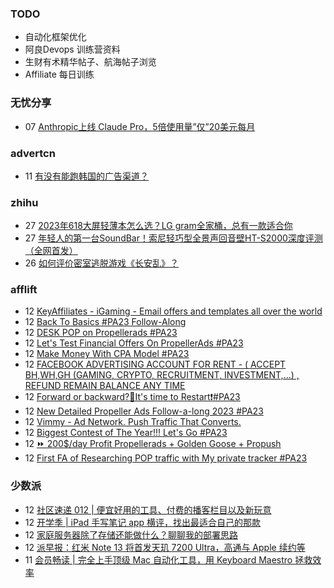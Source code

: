 ### TODO
-  自动化框架优化
-  阿良Devops 训练营资料
-  生财有术精华帖子、航海帖子浏览
-  Affiliate 每日训练

### 无忧分享
<!-- ruyo:START -->
-  07 [Anthropic上线 Claude Pro，5倍使用量”仅”20美元每月](https://51.ruyo.net/18472.html)<!-- ruyo:END -->

### advertcn
<!-- advertcn:START -->
-  11 [有没有能跑韩国的广告渠道？](https://www.advertcn.com/forum.php?mod=viewthread&tid=112046)<!-- advertcn:END -->

### zhihu
<!-- zhihu:START -->
-  27 [2023年618大屏轻薄本怎么选？LG gram全家桶，总有一款适合你](http://zhuanlan.zhihu.com/p/632641888?utm_campaign=rss&utm_medium=rss&utm_source=rss&utm_content=title)
-  27 [年轻人的第一台SoundBar！索尼轻巧型全景声回音壁HT-S2000深度评测（全网首发）](http://zhuanlan.zhihu.com/p/630990296?utm_campaign=rss&utm_medium=rss&utm_source=rss&utm_content=title)
-  26 [如何评价密室逃脱游戏《长安乱》？](http://www.zhihu.com/question/563950552/answer/3045961312?utm_campaign=rss&utm_medium=rss&utm_source=rss&utm_content=title)<!-- zhihu:END -->

### afflift
<!-- afflift:START -->
-  12 [KeyAffiliates - iGaming - Email offers and templates all over the world](https://afflift.com/f/threads/keyaffiliates-igaming-email-offers-and-templates-all-over-the-world.11618/)
-  12 [Back To Basics #PA23 Follow-Along](https://afflift.com/f/threads/back-to-basics-pa23-follow-along.11597/)
-  12 [DESK POP on Propellerads #PA23](https://afflift.com/f/threads/desk-pop-on-propellerads-pa23.11579/)
-  12 [Let&#39;s Test Financial Offers On PropellerAds #PA23](https://afflift.com/f/threads/lets-test-financial-offers-on-propellerads-pa23.11558/)
-  12 [Make Money With CPA Model #PA23](https://afflift.com/f/threads/make-money-with-cpa-model-pa23.11554/)
-  12 [FACEBOOK ADVERTISING ACCOUNT FOR RENT - &lpar; ACCEPT BH,WH,GH &lpar;GAMING, CRYPTO, RECRUITMENT, INVESTMENT,...&rpar; , REFUND REMAIN BALANCE ANY TIME](https://afflift.com/f/threads/facebook-advertising-account-for-rent-accept-bh-wh-gh-gaming-crypto-recruitment-investment-refund-remain-balance-any-time.11161/)
-  12 [Forward or backward?🥺It&#39;s time to Restart❗#PA23](https://afflift.com/f/threads/forward-or-backward-%F0%9F%A5%BAits-time-to-restart%E2%9D%97-pa23.11550/)
-  12 [New Detailed Propeller Ads Follow-a-long 2023 #PA23](https://afflift.com/f/threads/new-detailed-propeller-ads-follow-a-long-2023-pa23.11612/)
-  12 [Vimmy - Ad Network. Push Traffic That Converts.](https://afflift.com/f/threads/vimmy-ad-network-push-traffic-that-converts.5871/)
-  12 [Biggest Contest of The Year!!! Let&#39;s Go #PA23](https://afflift.com/f/threads/biggest-contest-of-the-year-lets-go-pa23.11574/)
-  12 [⏩ 200$/day Profit Propellerads + Golden Goose + Propush](https://afflift.com/f/threads/%E2%8F%A9-200-day-profit-propellerads-golden-goose-propush.9450/)
-  12 [First FA of Researching POP traffic with My private tracker #PA23](https://afflift.com/f/threads/first-fa-of-researching-pop-traffic-with-my-private-tracker-pa23.11552/)<!-- afflift:END -->

### 少数派
<!-- sspai:START -->
-  12 [社区速递 012 | 便宜好用的工具、付费的播客栏目以及新玩意](https://sspai.com/post/82869)
-  12 [开学季 | iPad 手写笔记 app 横评，找出最适合自己的那款](https://sspai.com/post/82865)
-  12 [家庭服务器除了存储还能做什么？聊聊我的部署思路](https://sspai.com/post/82512)
-  12 [派早报：红米 Note 13 将首发天玑 7200 Ultra，高通与 Apple 续约等](https://sspai.com/post/82862)
-  11 [会员畅读 | 完全上手顶级 Mac 自动化工具，用 Keyboard Maestro 拯救效率](https://sspai.com/post/82854)<!-- sspai:END -->
